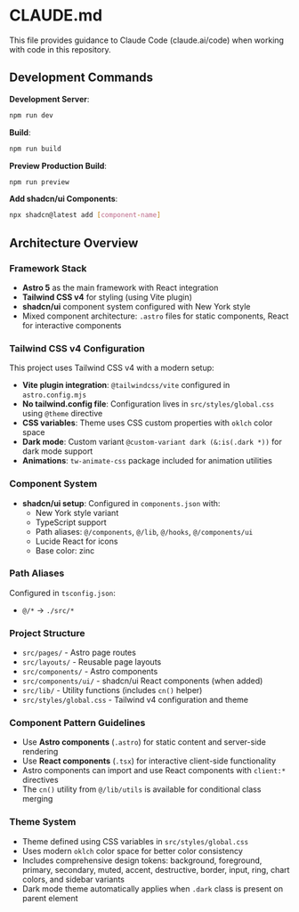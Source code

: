 # CLAUDE.md

This file provides guidance to Claude Code (claude.ai/code) when working with code in this repository.

## Development Commands

**Development Server**:
```bash
npm run dev
```

**Build**:
```bash
npm run build
```

**Preview Production Build**:
```bash
npm run preview
```

**Add shadcn/ui Components**:
```bash
npx shadcn@latest add [component-name]
```

## Architecture Overview

### Framework Stack
- **Astro 5** as the main framework with React integration
- **Tailwind CSS v4** for styling (using Vite plugin)
- **shadcn/ui** component system configured with New York style
- Mixed component architecture: `.astro` files for static components, React for interactive components

### Tailwind CSS v4 Configuration
This project uses Tailwind CSS v4 with a modern setup:
- **Vite plugin integration**: `@tailwindcss/vite` configured in `astro.config.mjs`
- **No tailwind.config file**: Configuration lives in `src/styles/global.css` using `@theme` directive
- **CSS variables**: Theme uses CSS custom properties with `oklch` color space
- **Dark mode**: Custom variant `@custom-variant dark (&:is(.dark *))` for dark mode support
- **Animations**: `tw-animate-css` package included for animation utilities

### Component System
- **shadcn/ui setup**: Configured in `components.json` with:
  - New York style variant
  - TypeScript support
  - Path aliases: `@/components`, `@/lib`, `@/hooks`, `@/components/ui`
  - Lucide React for icons
  - Base color: zinc

### Path Aliases
Configured in `tsconfig.json`:
- `@/*` → `./src/*`

### Project Structure
- `src/pages/` - Astro page routes
- `src/layouts/` - Reusable page layouts
- `src/components/` - Astro components
- `src/components/ui/` - shadcn/ui React components (when added)
- `src/lib/` - Utility functions (includes `cn()` helper)
- `src/styles/global.css` - Tailwind v4 configuration and theme

### Component Pattern Guidelines
- Use **Astro components** (`.astro`) for static content and server-side rendering
- Use **React components** (`.tsx`) for interactive client-side functionality
- Astro components can import and use React components with `client:*` directives
- The `cn()` utility from `@/lib/utils` is available for conditional class merging

### Theme System
- Theme defined using CSS variables in `src/styles/global.css`
- Uses modern `oklch` color space for better color consistency
- Includes comprehensive design tokens: background, foreground, primary, secondary, muted, accent, destructive, border, input, ring, chart colors, and sidebar variants
- Dark mode theme automatically applies when `.dark` class is present on parent element
